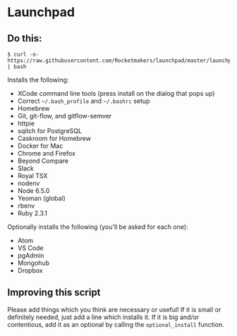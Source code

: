 # Launchpad

## Do this:

```
$ curl -o- https://raw.githubusercontent.com/Rocketmakers/launchpad/master/launchpad.sh | bash
```

Installs the following:

 * XCode command line tools (press install on the dialog that pops up)
 * Correct `~/.bash_profile` and `~/.bashrc` setup
 * Homebrew
 * Git, git-flow, and gitflow-semver
 * httpie
 * sqitch for PostgreSQL
 * Caskroom for Homebrew
 * Docker for Mac
 * Chrome and Firefox
 * Beyond Compare
 * Slack
 * Royal TSX
 * nodenv
 * Node 6.5.0
 * Yeoman (global)
 * rbenv
 * Ruby 2.3.1

Optionally installs the following (you'll be asked for each one):

 * Atom
 * VS Code
 * pgAdmin
 * Mongohub
 * Dropbox

## Improving this script

Please add things which you think are necessary or useful! If it is small or
definitely needed, just add a line which installs it. If it is big and/or
contentious, add it as an optional by calling the `optional_install` function.
